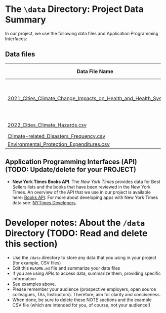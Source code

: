# The `\data` Directory: Project Data Summary 

In our project, we use the following data files and Application Programming Interfaces:

## Data files 
|Data File Name | Brief Description|
|---------------| -----------------|
|[2021_Cities_Climate_Change_Impacts_on_Health_and_Health_Systems.csv](./2021_Cities_Climate_Change_Impacts_on_Health_and_Health_Systems.csv) | This file contains temperature data. (See report for details.)
|[2022_Cities_Climate_Hazards.csv](./2022_Cities_Climate_Hazards.csv) | Description ...
|[Climate-related_Disasters_Frequency.csv](./Climate-related_Disasters_Frequency.csv) | Description
|[Environmental_Protection_Expenditures.csv](./Environmental_Protection_Expenditures.csv) | Description 

## Application Programming Interfaces (API) (TODO: Update/delete for your PROJECT)

* **New York Times Books API**. The _New York Times_ provides data for Best
Sellers lists and the books that have been reviewed in the New York Times. An overview of the API that we use in our project is available here: [Books API](https://developer.nytimes.com/docs/books-product/1/overview). For more about developing apps with New York Times data see: [NYTimes Developers](https://developer.nytimes.com/).

# Developer notes: About the `/data` Directory (TODO: Read and delete this section)

* Use the `/data` directory to store any data that you using in your project (for example, CSV files)
* Edit this `README.md` file and summarize your data files
* If you are using APIs to access data, summarize them, providing specific information
* See examples above.
* Please remember your audience (prospective employers, open source colleagues, TAs, Instructors). Therefore, 
aim for clarity and conciseness.
* When done, be sure to delete these NOTE sections and the example CSV file (which are intended for you, of course, not your audience!)
